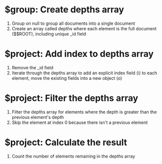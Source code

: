 # $group: Create depths array
1. Group on null to group all documents into a single document
2. Create an array called depths where each element is the full document ($$ROOT), including unique _id field
# $project: Add index to depths array
1. Remove the _id field
2. Iterate through the depths array to add an explicit index field (i) to each element, move the existing fields into a new object (o)
# $project: Filter the depths array
1. Filter the depths array for elements where the depth is greater than the previous element's depth
2. Skip the element at index 0 because there isn't a previous element
# $project: Calculate the result
1. Count the number of elements remaining in the depths array
